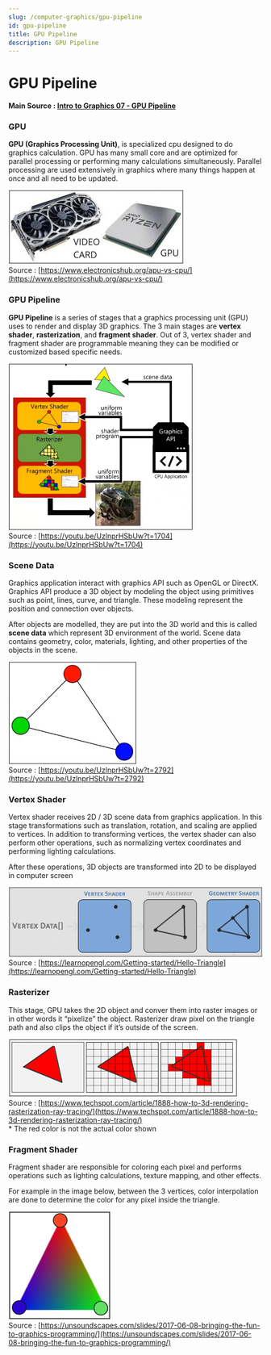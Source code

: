 ```yaml
---
slug: /computer-graphics/gpu-pipeline
id: gpu-pipeline
title: GPU Pipeline
description: GPU Pipeline
---
```


# GPU Pipeline

**Main Source : [Intro to Graphics 07 - GPU Pipeline](https://youtu.be/UzlnprHSbUw)**

### GPU

**GPU (Graphics Processing Unit)**, is specialized cpu designed to do graphics calculation. GPU has many small core and are optimized for parallel processing or performing many calculations simultaneously. Parallel processing are used extensively in graphics where many things happen at once and all need to be updated.

![Video card and GPU](./videocard-gpu.png)  
Source : [https://www.electronicshub.org/apu-vs-cpu/](https://www.electronicshub.org/apu-vs-cpu/)

### GPU Pipeline

**GPU Pipeline** is a series of stages that a graphics processing unit (GPU) uses to render and display 3D graphics. The 3 main stages are **vertex shader**, **rasterization**, and **fragment shader**.
Out of 3, vertex shader and fragment shader are programmable meaning they can be modified or customized based specific needs.

![GPU Pipeline including vertex shader, rasterizer, and fragment shader](./gpu-pipeline.png)  
Source : [https://youtu.be/UzlnprHSbUw?t=1704](https://youtu.be/UzlnprHSbUw?t=1704)

### Scene Data

Graphics application interact with graphics API such as OpenGL or DirectX. Graphics API produce a 3D object by modeling the object using primitives such as point, lines, curve, and triangle. These modeling represent the position and connection over objects.

After objects are modelled, they are put into the 3D world and this is called **scene data** which represent 3D environment of the world. Scene data contains geometry, color, materials, lighting, and other properties of the objects in the scene.

![A triangle modelled with 3 point](./scene-data.png)  
Source : [https://youtu.be/UzlnprHSbUw?t=2792](https://youtu.be/UzlnprHSbUw?t=2792)

### Vertex Shader

Vertex shader receives 2D / 3D scene data from graphics application. In this stage transformations such as translation, rotation, and scaling are applied to vertices. In addition to transforming vertices, the vertex shader can also perform other operations, such as normalizing vertex coordinates and performing lighting calculations.

After these operations, 3D objects are transformed into 2D to be displayed in computer screen

![Vertex shader connecting line between points](./vertex-shader.png)  
Source : [https://learnopengl.com/Getting-started/Hello-Triangle](https://learnopengl.com/Getting-started/Hello-Triangle)

### Rasterizer

This stage, GPU takes the 2D object and conver them into raster images or in other words it “pixelize” the object. Rasterizer draw pixel on the triangle path and also clips the object if it’s outside of the screen.

![A triangle modelled using line is rasterized](./rasterization.png)  
Source : [https://www.techspot.com/article/1888-how-to-3d-rendering-rasterization-ray-tracing/](https://www.techspot.com/article/1888-how-to-3d-rendering-rasterization-ray-tracing/)  
\* The red color is not the actual color shown

### Fragment Shader

Fragment shader are responsible for coloring each pixel and performs operations such as lighting
calculations, texture mapping, and other effects.

For example in the image below, between the 3 vertices, color interpolation are done to determine the color for any pixel inside the triangle.

![A triangle is interpolated between three colors](./fragment-shader.png)  
Source : [https://unsoundscapes.com/slides/2017-06-08-bringing-the-fun-to-graphics-programming/](https://unsoundscapes.com/slides/2017-06-08-bringing-the-fun-to-graphics-programming/)
